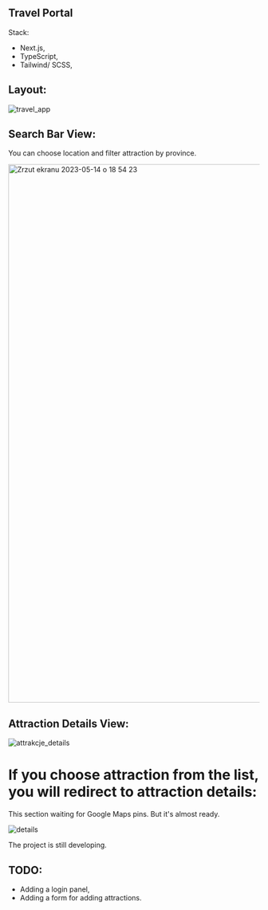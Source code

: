 ## Travel Portal

Stack: 
- Next.js,
- TypeScript,
- Tailwind/ SCSS,

## Layout: 

![travel_app](https://github.com/mkropidlowski/travel-app/assets/16814863/e0d2e122-39e7-42aa-85a7-faf51bfdf103)

## Search Bar View:

You can choose location and filter attraction by province.

<img width="1080" alt="Zrzut ekranu 2023-05-14 o 18 54 23" src="https://github.com/mkropidlowski/travel-app/assets/16814863/c4f0a771-6c28-431f-bd34-c621e8e65676">

## Attraction Details View: 
![attrakcje_details](https://github.com/mkropidlowski/travel-app/assets/16814863/dbe89543-6e7b-4f55-add8-e141ad4d9563)


# If you choose attraction from the list, you will redirect to attraction details:

This section waiting for Google Maps pins. But it's almost ready.

![details](https://github.com/mkropidlowski/travel-app/assets/16814863/3aab4c88-41d3-4aa4-b52c-adb56b04b98c)

The project is still developing. 

## TODO: 
- Adding a login panel,
- Adding a form for adding attractions.
